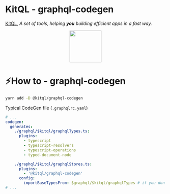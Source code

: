 # KitQL - graphql-codegen

[KitQL](https://github.com/jycouet/kitql#kitql), _A set of tools, helping **you** building efficient apps in a fast way._

<p align="center">
  <img src="../../logo.svg" width="100" />
</p>

# ⚡How to - graphql-codegen

```bash
yarn add -D @kitql/graphql-codegen
```

Typical CodeGen file (`.graphqlrc.yaml`)

```yaml
# ...
codegen:
  generates:
    ./graphql/$kitql/graphqlTypes.ts:
      plugins:
        - typescript
        - typescript-resolvers
        - typescript-operations
        - typed-document-node

    ./graphql/$kitql/graphqlStores.ts:
      plugins:
        - '@kitql/graphql-codegen'
      config:
        importBaseTypesFrom: $graphql/$kitql/graphqlTypes # if you don't add this, you have to generate all types in the same file.
# ...
```
